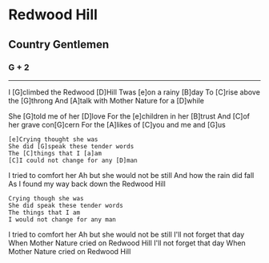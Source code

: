 # Redwood Hill
## Country Gentlemen
### G + 2

---

I [G]climbed the Redwood [D]Hill
Twas [e]on a rainy [B]day
To [C]rise above the [G]throng
And [A]talk with Mother Nature for a [D]while

She [G]told me of her [D]love
For the [e]children in her [B]trust
And [C]of her grave con[G]cern
For the [A]likes of [C]you and me and [G]us

    [e]Crying thought she was
    She did [G]speak these tender words
    The [C]things that I [a]am
    [C]I could not change for any [D]man

I tried to comfort her
Ah but she would not be still
And how the rain did fall
As I found my way back down the Redwood Hill

    Crying though she was
    She did speak these tender words
    The things that I am
    I would not change for any man

I tried to comfort her
Ah but she would not be still
I'll not forget that day
When Mother Nature cried on Redwood Hill
I'll not forget that day
When Mother Nature cried on Redwood Hill
